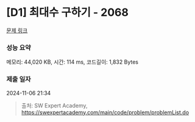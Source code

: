 # [D1] 최대수 구하기 - 2068 

[문제 링크](https://swexpertacademy.com/main/code/problem/problemDetail.do?contestProbId=AV5QQhbqA4QDFAUq) 

### 성능 요약

메모리: 44,020 KB, 시간: 114 ms, 코드길이: 1,832 Bytes

### 제출 일자

2024-11-06 21:34



> 출처: SW Expert Academy, https://swexpertacademy.com/main/code/problem/problemList.do